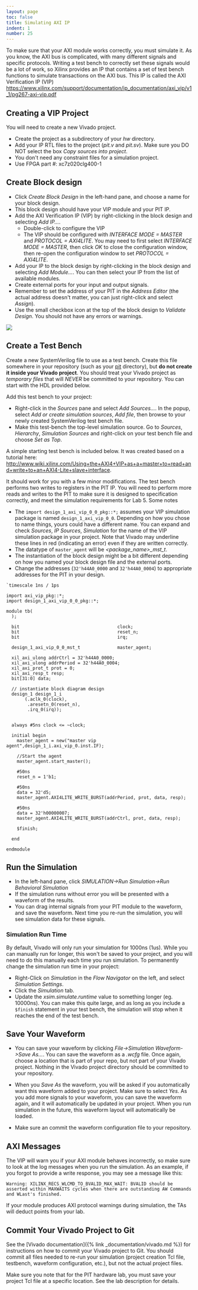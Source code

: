 ```yaml
---
layout: page
toc: false
title: Simulating AXI IP
indent: 1
number: 25
---
```


To make sure that your AXI module works correctly, you must simulate it.  As you know, the AXI bus is complicated, with many different signals and specific protocols.
Writing a test bench to correctly set these signals would be a lot of work, so Xilinx provides an IP that contains a set of test bench functions to simulate transactions on the AXI bus.  This IP is called the AXI Verification  IP (VIP) <https://www.xilinx.com/support/documentation/ip_documentation/axi_vip/v1_1/pg267-axi-vip.pdf>


## Creating a VIP Project 
You will need to create a new Vivado project.
  * Create the project as a subdirectory of your *hw* directory.
  * Add your IP RTL files to the project (*pit.v* and *pit.sv*). Make sure you DO NOT select the box *Copy sources into project*.
  * You don't need any constraint files for a simulation project.
  * Use FPGA part #: xc7z020clg400-1
  
## Create Block design
  * Click *Create Block Design* in the left-hand pane, and choose a name for your block design.
  * This block design should have your VIP module and your PIT IP.
  * Add the AXI Verification IP (VIP) by right-clicking in the block design and selecting *Add IP...*. 
    * Double-click to configure the VIP
    * The VIP should be configured with *INTERFACE MODE = MASTER* and *PROTOCOL = AXI4LITE*. You may need to first select *INTERFACE MODE = MASTER*, then click *OK* to close the configuration window, then re-open the configuration window to set *PROTOCOL = AXI4LITE*.
  * Add your IP to the block design by right-clicking in the block design and selecting *Add Module...*.  You can then select your IP from the list of available modules.
  * Create external ports for your input and output signals.
  * Remember to set the address of your PIT in the *Address Editor* (the actual address doesn't matter, you can just right-click and select *Assign*).
  * Use the small checkbox icon at the top of the block design to *Validate Design*.  You should not have any errors or warnings.

<img src="{% link media/vip_system.png %}">

## Create a Test Bench 
Create a new SystemVerilog file to use as a test bench.  Create this file somewhere in your repository (such as your [pit](https://github.com/byu-cpe/ecen427_student/tree/master/hw/ip_repo/pit) directory), but **do not create it inside your Vivado project**.  You should treat your Vivado project as *temporary files* that will *NEVER* be committed to your repository.  You can start with the HDL provided below.  

Add this test bench to your project:
  * Right-click in the *Sources* pane and select *Add Sources...*.  In the popup, select *Add or create simulation sources*, *Add file*, then browse to your newly created SystemVerilog test bench file.
  * Make this test-bench the top-level simulation source.  Go to *Sources*, *Hierarchy*, *Simulation Sources* and right-click on your test bench file and choose *Set as Top*.

A simple starting test bench is included below. It was created based on a tutorial here: <http://www.wiki.xilinx.com/Using+the+AXI4+VIP+as+a+master+to+read+and+write+to+an+AXI4-Lite+slave+interface>.  

It should work for you with a few minor modifications.  The test bench performs two writes to registers in the PIT IP.  You will need to perform more reads and writes to the PIT to make sure it is designed to specification correctly, and meet the simulation requirements for Lab 5.  Some notes
  * The `import design_1_axi_vip_0_0_pkg::*;` assumes your VIP simulation package is named `design_1_axi_vip_0_0`.  Depending on how you chose to name things, yours could have a different name.  You can expand and check *Sources*, *IP Sources*, *Simulation* for the name of the VIP simulation package in your project.  Note that Vivado may underline these lines in red (indicating an error) even if they are written correctly.
  * The datatype of `master_agent` will be *\<package_name\>_mst_t*. 
  * The instantiation of the block design might be a bit different depending on how you named your block design file and the external ports.
  * Change the addresses (`32'h44A0_0000` and `32'h44A0_0004`) to appropriate addresses for the PIT in your design.

```
`timescale 1ns / 1ps

import axi_vip_pkg::*;
import design_1_axi_vip_0_0_pkg::*;

module tb(
  );
     
  bit                                     clock;
  bit                                     reset_n;
  bit                                     irq;
  
  design_1_axi_vip_0_0_mst_t              master_agent;
   
  xil_axi_ulong addrCtrl = 32'h44A0_0000;
  xil_axi_ulong addrPeriod = 32'h44A0_0004;
  xil_axi_prot_t prot = 0;
  xil_axi_resp_t resp;
  bit[31:0] data;
  
  // instantiate block diagram design
  design_1 design_1_i
       (.aclk_0(clock),
        .aresetn_0(reset_n),
        .irq_0(irq));

  
  always #5ns clock <= ~clock;

  initial begin
    master_agent = new("master vip agent",design_1_i.axi_vip_0.inst.IF);
    
    //Start the agent
    master_agent.start_master();
    
    #50ns
    reset_n = 1'b1;
    
    #50ns
    data = 32'd5;
    master_agent.AXI4LITE_WRITE_BURST(addrPeriod, prot, data, resp);
    
    #50ns
    data = 32'h00000007;
    master_agent.AXI4LITE_WRITE_BURST(addrCtrl, prot, data, resp);

    $finish;

  end

endmodule

```

## Run the Simulation 
  * In the left-hand pane, click *SIMULATION->Run Simulation->Run Behavioral Simulation*
  * If the simulation runs without error you will be presented with a waveform of the results.
  * You can drag internal signals from your PIT module to the waveform, and save the waveform.  Next time you re-run the simulation, you will see simulation data for these signals.

### Simulation Run Time
By default, Vivado will only run your simulation for 1000ns (1us). While you can manually run for longer, this won't be saved to your project, and you will need to do this manually each time you run simulation.  To permanently change the simulation run time in your project:
  * Right-Click on *Simulation* in the *Flow Navigator* on the left, and select *Simulation Settings*.
  * Click the *Simulation* tab.
  * Update the *xsim.simulate.runtime* value to something longer (eg. 10000ns).  You can make this quite large, and as long as you include a `$finish` statement in your test bench, the simulation will stop when it reaches the end of the test bench.

## Save Your Waveform
  * You can save your waveform by clicking *File->Simulation Waveform->Save As...*.  You can save the waveform as a *.wcfg* file.  Once again, choose a location that is part of your repo, but not part of your Vivado project.  Nothing in the Vivado project directory should be committed to your repository.  

  * When you *Save As* the waveform, you will be asked if you automatically want this waveform added to your project.  Make sure to select *Yes*.  As you add more signals to your waveform, you can save the waveform again, and it will automatically be updated in your project.  When you run simulation in the future, this waveform layout will automatically be loaded. 

  * Make sure an commit the waveform configuration file to your repository.  

## AXI Messages

The VIP will warn you if your AXI module behaves incorrectly, so make sure to look at the log messages when you run the simulation.  As an example, if you forgot to provide a write response, you may see a message like this:
```
Warning: XILINX_RECS_WLCMD_TO_BVALID_MAX_WAIT: BVALID should be asserted within MAXWAITS cycles when there are outstanding AW Commands and WLast's finished.
```

If your module produces AXI protocol warnings during simulation, the TAs will deduct points from your lab.

## Commit Your Vivado Project to Git
See the [Vivado documentation]({% link _documentation/vivado.md %}) for instructions on how to commit your Vivado project to Git.  You should commit all files needed to re-run your simulation (project creation Tcl file, testbench, waveform configuration, etc.), but not the actual project files.  

Make sure you note that for the PIT hardware lab, you must save your project Tcl file at a specific location.  See the lab description for details.